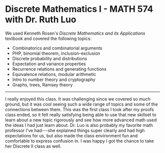 # Discrete Mathematics I - MATH 574 with Dr. Ruth Luo

We used Kenneth Rosen's *Discrete Mathematics and its Applications* textbook and covered the following topics:
- Combinatorics and combinatorial arguments
- PHP, binomial theorem, inclusion-exclusion
- Discrete probability and distributions
- Expectation and variance properties
- Recurrence relations and generating functions
- Equivalence relations, modular arithmetic
- Intro to number theory and cryptography
- Graphs, trees, Ramsey theory

---

I really enjoyed this class. It was challenging since we covered so much ground, but it was cool seeing such a wide range of topics and some of the connections between them. This was the first class I took after my proofs class ended, so it felt really satisfying being able to use that new skillset to learn about a new topic rigorously and see how more advanced math used the ideas I had just learn about. Dr. Luo is also probably my favorite math professor I've had---she explained things super clearly and had high expectations for us, but also made the class environment fun and comfortable to express confusion in. I was happy I got the chance to take her Discrete II class as well.

